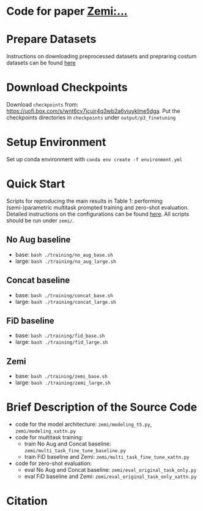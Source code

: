 
# Code for paper [Zemi:...]()

# Prepare Datasets
Instructions on downloading preprocessed datasets and prepraring costum datasets can be found [here](./data/README.md)  

# Download Checkpoints
Download `checkpoints` from: https://uofi.box.com/s/wnt6cv7icuir4q3wb2a6viuyklme5dga. Put the checkpoints directories in `checkpoints` under `output/p3_finetuning`

# Setup Environment
Set up conda environment with `conda env create -f environment.yml`

# Quick Start
Scripts for reproducing the main results in Table 1: performing (semi-)parametric multitask prompted training and zero-shot evaluation. Detailed instructions on the configurations can be found [here](./zemi/training/README.md).
All scripts should be run under `zemi/`.  

## No Aug baseline 
- base: `bash ./training/no_aug_base.sh`
- large: `bash ./training/no_aug_large.sh`
## Concat baseline
- base: `bash ./training/concat_base.sh`
- large: `bash ./training/concat_large.sh`
## FiD baseline
- base: `bash ./training/fid_base.sh`
- large: `bash ./training/fid_large.sh`
## Zemi
- base: `bash ./training/zemi_base.sh`
- large: `bash ./training/zemi_large.sh`

# Brief Description of the Source Code
- code for the model architecture: `zemi/modeling_t5.py`, `zemi/modeling_xattn.py`
- code for multitask training: 
    - train No Aug and Concat baseline: `zemi/multi_task_fine_tune_baseline.py`
    - train FiD baseline and Zemi: `zemi/multi_task_fine_tune_xattn.py`
- code for zero-shot evaluation: 
    - eval No Aug and Concat baseline: `zemi/eval_original_task_only.py`
    - eval FiD baseline and Zemi: `zemi/eval_original_task_only_xattn.py`

# Citation
```
```
